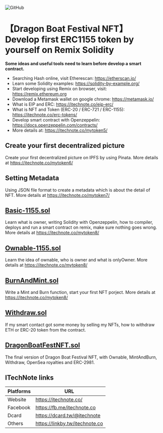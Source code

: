 ![GitHub](https://img.shields.io/badge/license-MIT-green)
# 【Dragon Boat Festival NFT】 Develop first ERC1155 token by yourself on Remix Solidity
**Some ideas and useful tools need to learn before develop a smart contract.**
- Searching Hash online, visit Etherescan: https://etherscan.io/
- Learn some Solidity examples: https://solidity-by-example.org/
- Start developing using Remix on browser, visit: https://remix.ethereum.org
- Download a Metamask wallet on google chrome: https://metamask.io/
- What is EIP and ERC: https://itechnote.co/eip-erc/
- What is NFT and Token (ERC-20 / ERC-721 / ERC-1155): https://itechnote.co/erc-tokens/
- Develop smart contract with Openzeppelin: https://docs.openzeppelin.com/contracts/
- More details at: https://itechnote.co/mytoken5/

## Create your first decentralized picture
Create your first decentralized picture on IPFS by using Pinata.
More details at https://itechnote.co/mytoken6/

## Setting Metadata
Using JSON file format to create a metadata which is about the detail of NFT.
More details at https://itechnote.co/mytoken7/

## [Basic-1155.sol](https://github.com/ITechNote/DragonBoatNFT/blob/main/Contracts/Basic-1155.sol)
Learn what is owner, writing Solidity with Openzeppelin, how to compiler, deploys and run a smart contract on remix, make sure nothing goes wrong.
More details at https://itechnote.co/mytoken8/

## [Ownable-1155.sol](https://github.com/ITechNote/DragonBoatNFT/blob/main/Contracts/Ownable-1155.sol)
Learn the idea of ownable, who is owner and what is onlyOwner.
More details at https://itechnote.co/mytoken8/

## [BurnAndMint.sol](https://github.com/ITechNote/DragonBoatNFT/blob/main/Contracts/MintAndBurn.sol)
Write a Mint and Burn function, start your first NFT porject.
More details at https://itechnote.co/mytoken8/

## [Withdraw.sol](https://github.com/ITechNote/DragonBoatNFT/blob/main/Contracts/Withdraw.sol)
If my smart contact got some money by selling my NFTs, how to withdraw ETH or ERC-20 token from the contract.

## [DragonBoatFestNFT.sol](https://github.com/ITechNote/DragonBoatNFT/blob/main/Contracts/DragonBoatFestNFT.sol)
The final version of Dragon Boat Festival NFT, with Ownable, MintAndBurn, Withdraw, OpenSea royalties and ERC-2981.


## ITechNote links
| Platforms | URL |
| ------ | ------ |
| Website | https://itechnote.co/ |
| Facebook | https://fb.me/itechnote.co |
| Dcard | https://dcard.tw/@itechnote |
| Others | https://linkby.tw/itechnote.co |
